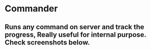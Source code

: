 # Commander

## Runs any command on server and track the progress, Really useful for internal purpose. Check screenshots below.
